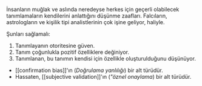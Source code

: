 İnsanların muğlak ve aslında neredeyse herkes için geçerli olabilecek tanımlamaların kendilerini anlattığını düşünme zaafları. Falcıların, astrologların ve kişilik tipi analistlerinin çok işine geliyor, haliyle.

Şunları sağlamalı:
1. Tanımlayanın otoritesine güven.
2. Tanım çoğunlukla pozitif özelliklere değiniyor.
3. Tanımlanan, bu tanımın kendisi için özellikle oluşturulduğunu düşünüyor.

- [[confirmation bias]]'ın (*Doğrulama yanlılığı*) bir alt türüdür.
- Hassaten, [[subjective validation]]'ın (*"öznel onaylama*) bir alt türüdür.
